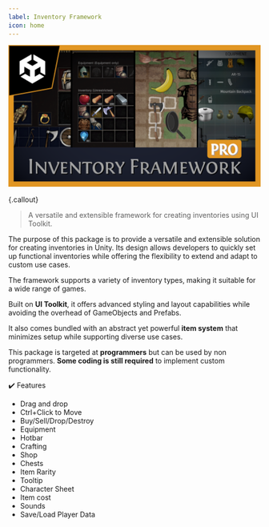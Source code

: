 ```yaml
---
label: Inventory Framework
icon: home
---
```


![](/static/images/branding-yt-2.png)

{.callout}
> A versatile and extensible framework for creating inventories using UI Toolkit.


The purpose of this package is to provide a versatile and extensible solution for creating inventories in Unity. Its design allows developers to quickly set up functional inventories while offering the flexibility to extend and adapt to custom use cases.

The framework supports a variety of inventory types, making it suitable for a wide range of games.

Built on **UI Toolkit**, it offers advanced styling and layout capabilities while avoiding the overhead of GameObjects and Prefabs.

It also comes bundled with an abstract yet powerful **item system** that minimizes setup while supporting diverse use cases.

This package is targeted at **programmers** but can be used by non programmers. **Some coding is still required** to implement custom functionality.

✔️ Features

- Drag and drop
- Ctrl+Click to Move
- Buy/Sell/Drop/Destroy
- Equipment
- Hotbar
- Crafting
- Shop
- Chests
- Item Rarity
- Tooltip
- Character Sheet
- Item cost
- Sounds 
- Save/Load Player Data